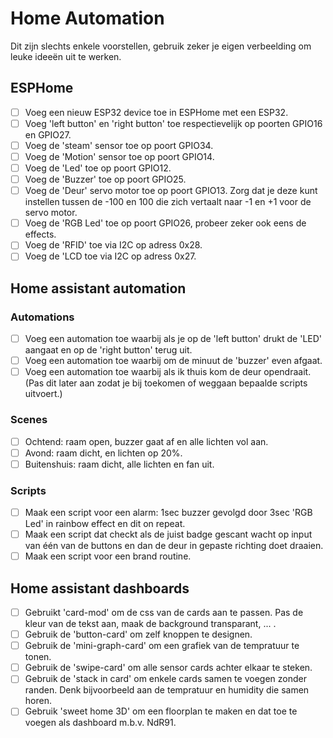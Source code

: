 # Home Automation
Dit zijn slechts enkele voorstellen, gebruik zeker je eigen verbeelding om leuke ideeën uit te werken.

## ESPHome
- [ ] Voeg een nieuw ESP32 device toe in ESPHome met een ESP32.
- [ ] Voeg 'left button' en 'right button' toe respectievelijk op poorten GPIO16 en GPIO27.
- [ ] Voeg de 'steam' sensor toe op poort GPIO34.
- [ ] Voeg de 'Motion' sensor toe op poort GPIO14.
- [ ] Voeg de 'Led' toe op poort GPIO12.
- [ ] Voeg de 'Buzzer' toe op poort GPIO25.
- [ ] Voeg de 'Deur' servo motor toe op poort GPIO13. Zorg dat je deze kunt instellen tussen de -100 en 100 die zich vertaalt naar -1 en +1 voor de servo motor.
- [ ] Voeg de 'RGB Led' toe op poort GPIO26, probeer zeker ook eens de effects.
- [ ] Voeg de 'RFID' toe via I2C op adress 0x28.
- [ ] Voeg de 'LCD  toe via I2C op adress 0x27.

## Home assistant automation

### Automations
- [ ] Voeg een automation toe waarbij als je op de 'left button' drukt de 'LED' aangaat en op de 'right button' terug uit.
- [ ] Voeg een automation toe waarbij om de minuut de 'buzzer' even afgaat.
- [ ] Voeg een automation toe waarbij als ik thuis kom de deur opendraait. (Pas dit later aan zodat je bij toekomen of weggaan bepaalde scripts uitvoert.)

### Scenes
- [ ] Ochtend: raam open, buzzer gaat af en alle lichten vol aan.
- [ ] Avond: raam dicht, en lichten op 20%.
- [ ] Buitenshuis: raam dicht, alle lichten en fan uit.

### Scripts
- [ ] Maak een script voor een alarm: 1sec buzzer gevolgd door 3sec 'RGB Led' in rainbow effect en dit on repeat.
- [ ] Maak een script dat checkt als de juist badge gescant wacht op input van één van de buttons en dan de deur in gepaste richting doet draaien.
- [ ] Maak een script voor een brand routine.

## Home assistant dashboards
- [ ] Gebruikt 'card-mod' om de css van de cards aan te passen. Pas de kleur van de tekst aan, maak de background transparant, ... . 
- [ ] Gebruik de 'button-card' om zelf knoppen te designen.
- [ ] Gebruik de 'mini-graph-card' om een grafiek van de tempratuur te tonen.
- [ ] Gebruik de 'swipe-card' om alle sensor cards achter elkaar te steken.
- [ ] Gebruik de 'stack in card' om enkele cards samen te voegen zonder randen. Denk bijvoorbeeld aan de tempratuur en humidity die samen horen.
- [ ] Gebruik 'sweet home 3D' om een floorplan te maken en dat toe te voegen als dashboard m.b.v. NdR91.
